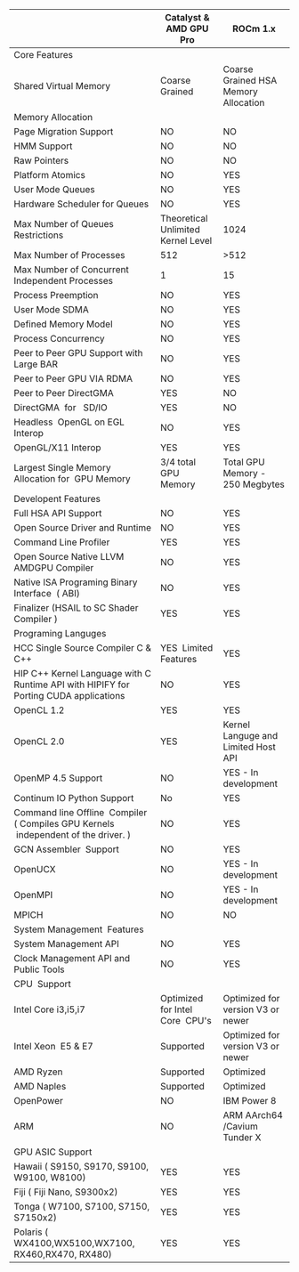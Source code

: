 |                                          | Catalyst & AMD GPU Pro             | ROCm 1.x                             |
| ---------------------------------------- | ---------------------------------- | ------------------------------------ |
| Core Features                            |                                    |                                      |
| Shared Virtual  Memory                   | Coarse Grained                     | Coarse Grained HSA Memory Allocation |
| Memory Allocation                        |                                    |                                      |
| Page Migration Support                   | NO                                 | NO                                   |
| HMM Support                              | NO                                 | NO                                   |
| Raw Pointers                             | NO                                 | NO                                   |
| Platform Atomics                         | NO                                 | YES                                  |
| User Mode Queues                         | NO                                 | YES                                  |
| Hardware Scheduler for Queues            | NO                                 | YES                                  |
| Max Number of Queues  Restrictions       | Theoretical Unlimited Kernel Level | 1024                                 |
| Max Number of Processes                  | 512                                | >512                                 |
| Max Number of Concurrent  Independent Processes | 1                                  | 15                                   |
| Process Preemption                       | NO                                 | YES                                  |
| User Mode SDMA                           | NO                                 | YES                                  |
| Defined Memory Model                     | NO                                 | YES                                  |
| Process Concurrency                      | NO                                 | YES                                  |
| Peer to Peer GPU Support with  Large BAR | NO                                 | YES                                  |
| Peer to Peer GPU VIA RDMA                | NO                                 | YES                                  |
| Peer to Peer DirectGMA                   | YES                                | NO                                   |
| DirectGMA  for    SD/IO                  | YES                                | NO                                   |
| Headless  OpenGL on EGL  Interop         | NO                                 | YES                                  |
| OpenGL/X11 Interop                       | YES                                | YES                                  |
| Largest Single Memory  Allocation for  GPU Memory | 3/4 total GPU Memory               | Total GPU Memory - 250 Megbytes      |
| Developent Features                      |                                    |                                      |
| Full HSA API Support                     | NO                                 | YES                                  |
| Open Source Driver and  Runtime          | NO                                 | YES                                  |
| Command Line Profiler                    | YES                                | YES                                  |
| Open Source Native LLVM AMDGPU  Compiler | NO                                 | YES                                  |
| Native ISA Programing Binary  Interface  ( ABI) | NO                                 | YES                                  |
| Finalizer (HSAIL to SC  Shader  Compiler ) | YES                                | YES                                  |
| Programing Languges                      |                                    |                                      |
| HCC Single Source Compiler C  & C++      | YES  Limited Features              | YES                                  |
| HIP C++ Kernel Language with C  Runtime API with HIPIFY for Porting CUDA applications | NO                                 | YES                                  |
| OpenCL 1.2                               | YES                                | YES                                  |
| OpenCL 2.0                               | YES                                | Kernel Languge and Limited Host API  |
| OpenMP 4.5 Support                       | NO                                 | YES - In development                 |
| Continum IO Python  Support              | No                                 | YES                                  |
| Command line Offline   Compiler ( Compiles GPU Kernels  independent of the driver. ) | NO                                 | YES                                  |
| GCN Assembler  Support                   | NO                                 | YES                                  |
| OpenUCX                                  | NO                                 | YES - In development                 |
| OpenMPI                                  | NO                                 | YES - In development                 |
| MPICH                                    | NO                                 | NO                                   |
| System Management  Features              |                                    |                                      |
| System Management API                    | NO                                 | YES                                  |
| Clock Management API and  Public Tools   | NO                                 | YES                                  |
| CPU  Support                             |                                    |                                      |
| Intel Core i3,i5,i7                      | Optimized for Intel Core   CPU's   | Optimized for version V3 or newer    |
| Intel Xeon  E5 & E7                      | Supported                          | Optimized for version V3 or newer    |
| AMD Ryzen                                | Supported                          | Optimized                            |
| AMD Naples                               | Supported                          | Optimized                            |
| OpenPower                                | NO                                 | IBM Power 8                          |
| ARM                                      | NO                                 | ARM AArch64 /Cavium Tunder X         |
| GPU ASIC Support                         |                                    |                                      |
| Hawaii ( S9150, S9170, S9100,  W9100, W8100) | YES                                | YES                                  |
| Fiji ( Fiji Nano,  S9300x2)              | YES                                | YES                                  |
| Tonga ( W7100, S7100, S7150,  S7150x2)   | YES                                | YES                                  |
| Polaris (  WX4100,WX5100,WX7100, RX460,RX470, RX480) | YES                                | YES                                  |
